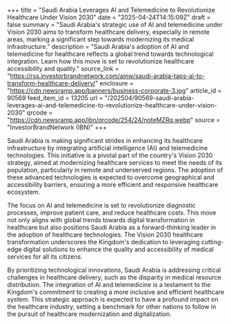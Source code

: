 +++
title = "Saudi Arabia Leverages AI and Telemedicine to Revolutionize Healthcare Under Vision 2030"
date = "2025-04-24T14:15:09Z"
draft = false
summary = "Saudi Arabia's strategic use of AI and telemedicine under Vision 2030 aims to transform healthcare delivery, especially in remote areas, marking a significant step towards modernizing its medical infrastructure."
description = "Saudi Arabia's adoption of AI and telemedicine for healthcare reflects a global trend towards technological integration. Learn how this move is set to revolutionize healthcare accessibility and quality."
source_link = "https://rss.investorbrandnetwork.com/ainw/saudi-arabia-taps-ai-to-transform-healthcare-delivery/"
enclosure = "https://cdn.newsramp.app/banners/business-corporate-3.jpg"
article_id = 90569
feed_item_id = 13205
url = "/202504/90569-saudi-arabia-leverages-ai-and-telemedicine-to-revolutionize-healthcare-under-vision-2030"
qrcode = "https://cdn.newsramp.app/ibn/qrcode/254/24/noteMZRq.webp"
source = "InvestorBrandNetwork (IBN)"
+++

<p>Saudi Arabia is making significant strides in enhancing its healthcare infrastructure by integrating artificial intelligence (AI) and telemedicine technologies. This initiative is a pivotal part of the country's Vision 2030 strategy, aimed at modernizing healthcare services to meet the needs of its population, particularly in remote and underserved regions. The adoption of these advanced technologies is expected to overcome geographical and accessibility barriers, ensuring a more efficient and responsive healthcare ecosystem.</p><p>The focus on AI and telemedicine is set to revolutionize diagnostic processes, improve patient care, and reduce healthcare costs. This move not only aligns with global trends towards digital transformation in healthcare but also positions Saudi Arabia as a forward-thinking leader in the adoption of healthcare technologies. The Vision 2030 healthcare transformation underscores the Kingdom's dedication to leveraging cutting-edge digital solutions to enhance the quality and accessibility of medical services for all its citizens.</p><p>By prioritizing technological innovations, Saudi Arabia is addressing critical challenges in healthcare delivery, such as the disparity in medical resource distribution. The integration of AI and telemedicine is a testament to the Kingdom's commitment to creating a more inclusive and efficient healthcare system. This strategic approach is expected to have a profound impact on the healthcare industry, setting a benchmark for other nations to follow in the pursuit of healthcare modernization and digitalization.</p>